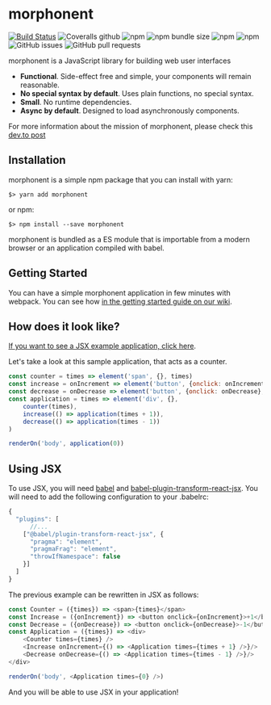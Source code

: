 # morphonent 
[![Build Status](https://img.shields.io/endpoint.svg?url=https%3A%2F%2Factions-badge.atrox.dev%2Fkmruiz%2Fmorphonent%2Fbadge&style=flat)](https://actions-badge.atrox.dev/kmruiz/morphonent/goto)
![Coveralls github](https://img.shields.io/coveralls/github/kmruiz/morphonent)
![npm](https://img.shields.io/npm/v/morphonent.svg) 
![npm bundle size](https://img.shields.io/bundlephobia/min/morphonent.svg) 
![npm](https://img.shields.io/npm/dm/morphonent.svg)
![npm](https://img.shields.io/npm/l/morphonent.svg)
![GitHub issues](https://img.shields.io/github/issues/kmruiz/morphonent.svg)
![GitHub pull requests](https://img.shields.io/github/issues-pr/kmruiz/morphonent.svg)

morphonent is a JavaScript library for building web user interfaces

* **Functional**. Side-effect free and simple, your components will remain reasonable.
* **No special syntax by default**. Uses plain functions, no special syntax.
* **Small**. No runtime dependencies.
* **Async by default**. Designed to load asynchronously components.

For more information about the mission of morphonent, please check this [dev.to post](https://dev.to/kmruiz/domain-driven-design-and-functional-pure-ui-components-29a7)

## Installation

morphonent is a simple npm package that you can install with yarn:

`$> yarn add morphonent`

or npm:

`$> npm install --save morphonent`

morphonent is bundled as a ES module that is importable from a modern browser or an application compiled
with babel.

## Getting Started

You can have a simple morphonent application in few minutes with webpack. You can see how [in the getting
started guide on our wiki](https://github.com/kmruiz/morphonent/wiki/Getting-Started).

## How does it look like?

[If you want to see a JSX example application, click here](https://github.com/kmruiz/morphonent-example).

Let's take a look at this sample application, that acts as a counter.

```js
const counter = times => element('span', {}, times)
const increase = onIncrement => element('button', {onclick: onIncrement}, '+1')
const decrease = onDecrease => element('button', {onclick: onDecrease}, '-1')
const application = times => element('div', {},
    counter(times),
    increase(() => application(times + 1)),
    decrease(() => application(times - 1))
)

renderOn('body', application(0))
```

## Using JSX

To use JSX, you will need [babel](https://babeljs.io/) and [babel-plugin-transform-react-jsx](https://babeljs.io/docs/en/babel-plugin-transform-react-jsx). You will need to add the following configuration
to your .babelrc:

```js
{
  "plugins": [
      //...
    ["@babel/plugin-transform-react-jsx", {
      "pragma": "element",
      "pragmaFrag": "element",
      "throwIfNamespace": false
    }]
  ]
}
```

The previous example can be rewritten in JSX as follows:

```js
const Counter = ({times}) => <span>{times}</span>
const Increase = ({onIncrement}) => <button onclick={onIncrement}>+1</button>
const Decrease = ({onDecrease}) => <button onclick={onDecrease}>-1</button>
const Application = ({times}) => <div>
    <Counter times={times} />
    <Increase onIncrement={() => <Application times={times + 1} />}/>
    <Decrease onDecrease={() => <Application times={times - 1} />}/>
</div>

renderOn('body', <Application times={0} />)
```
And you will be able to use JSX in your application!
